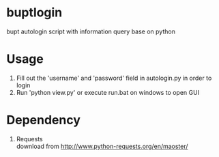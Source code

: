 # buptlogin
bupt autologin script with information query base on python
# Usage
1. Fill out the 'username' and 'password' field in autologin.py in order to login
2. Run 'python view.py' or execute run.bat on windows to open GUI  

# Dependency
1. Requests   
download from http://www.python-requests.org/en/maoster/
